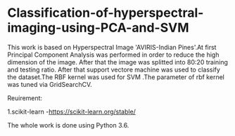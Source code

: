 # Classification-of-hyperspectral-imaging-using-PCA-and-SVM

This work is based on Hyperspectral Image 'AVIRIS-Indian Pines'.At first Principal Component Analysis was performed in order to reduce the high dimension of the image. After that the image was splitted into 80:20 training and testing ratio. After that support vectore machine was used to classify the dataset.The RBF kernel was used for SVM .The parameter of rbf kernel was tuned via GridSearchCV. 


Reuirement: 

1.scikit-learn -https://scikit-learn.org/stable/

The whole work is done using Python 3.6.
